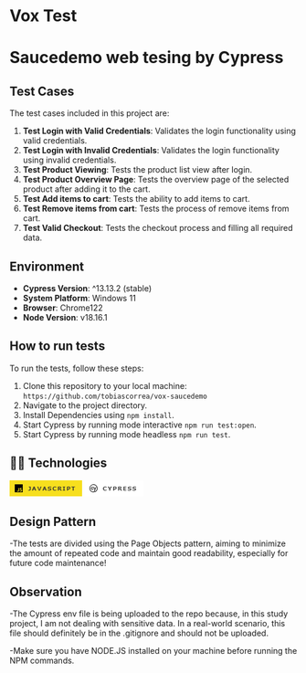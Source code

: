 # Vox Test

# Saucedemo web tesing by Cypress

## Test Cases  

The test cases included in this project are:  

1. **Test Login with Valid Credentials**: Validates the login functionality using valid credentials.  
2. **Test Login with Invalid Credentials**: Validates the login functionality using invalid credentials.
3. **Test Product Viewing**: Tests the product list view after login.
4. **Test Product Overview Page**: Tests the overview page of the selected product after adding it to the cart.
5. **Test Add items to cart**: Tests the ability to add items to cart.  
6. **Test Remove items from cart**: Tests the process of remove items from cart.  
7. **Test Valid Checkout**: Tests the checkout process and filling all required data.  
  

## Environment  

- **Cypress Version**: ^13.13.2 (stable)  
- **System Platform**: Windows 11
- **Browser**: Chrome122    
- **Node Version**:   v18.16.1  

## How to run tests  

To run the tests, follow these steps:  

1. Clone this repository to your local machine: `https://github.com/tobiascorrea/vox-saucedemo`
2. Navigate to the project directory.
3. Install Dependencies using `npm install`. 
4. Start Cypress by running mode interactive `npm run test:open`.  
5. Start Cypress by running mode headless `npm run test`. 

## 👩‍💻 Technologies

![alt text](image.png) ![alt text](image-1.png)

## Design Pattern

-The tests are divided using the Page Objects pattern, aiming to minimize the amount of repeated code and maintain good readability, especially for future code maintenance!

## Observation

-The Cypress env file is being uploaded to the repo because, in this study project, I am not dealing with sensitive data. In a real-world scenario, this file should definitely be in the .gitignore and should not be uploaded.

-Make sure you have NODE.JS installed on your machine before running the NPM commands.


